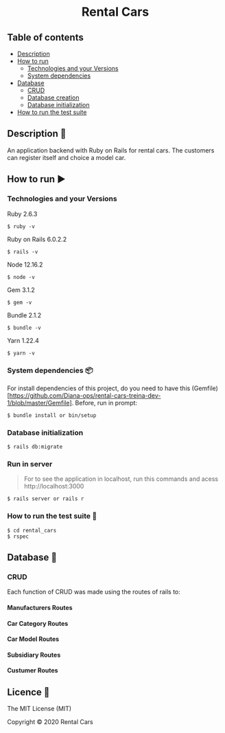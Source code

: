 <h1 align="center">Rental Cars</h1>

## Table of contents

- [Description](#description-checkered_flag)
- [How to run](#how-to-run)
  - [Technologies and your Versions](#technologies-and-your-versions)
  - [System dependencies](#system-dependencies-package)
- [Database](#database-floppy_disk)
  - [CRUD](#crud)
  - [Database creation](#database-creation)
  - [Database initialization](#database-initialization)
- [How to run the test suite](#how-to-run-the-test-suite-memo)

## Description :checkered_flag:

An application backend with Ruby on Rails for rental cars. The customers can register itself and choice a model car. 

## How to run :arrow_forward:

### Technologies and your Versions

Ruby 2.6.3
```
$ ruby -v 
```

Ruby on Rails  6.0.2.2
```
$ rails -v 
```

Node 12.16.2
```
$ node -v
```

Gem 3.1.2
```
$ gem -v 
``` 

Bundle 2.1.2
```
$ bundle -v
```

Yarn 1.22.4
```
$ yarn -v
```

### System dependencies :package:

For install dependencies of this project, do you need to have this (Gemfile)[https://github.com/Diana-ops/rental-cars-treina-dev-1/blob/master/Gemfile]. Before, run in prompt:

```
$ bundle install or bin/setup
```

### Database initialization

```
$ rails db:migrate
```

### Run in server 

> For to see the application in localhost, run this commands and acess http://localhost:3000

```
$ rails server or rails r
```

### How to run the test suite :memo:

```
$ cd rental_cars
$ rspec 
```

## Database :floppy_disk:

### CRUD

Each function of CRUD was made using the routes of rails to:

#### Manufacturers Routes

#### Car Category Routes

#### Car Model Routes

#### Subsidiary Routes

#### Custumer Routes

## Licence :trident:

The MIT License (MIT)

Copyright :copyright: 2020 Rental Cars
